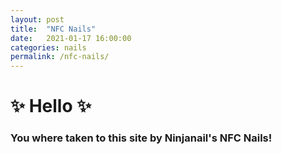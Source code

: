 ```yaml
---
layout: post
title:  "NFC Nails"
date:   2021-01-17 16:00:00
categories: nails
permalink: /nfc-nails/
---
```


# ✨ Hello ✨

### You where taken to this site by Ninjanail's NFC Nails!

